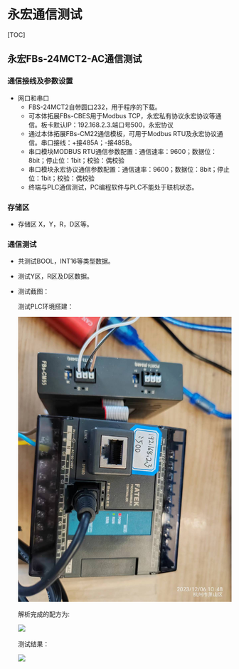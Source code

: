 # 永宏通信测试

[TOC]

## 永宏FBs-24MCT2-AC通信测试

### 通信接线及参数设置

* 网口和串口
  * FBS-24MCT2自带圆口232，用于程序的下载。
  * 可本体拓展FBs-CBES用于Modbus TCP，永宏私有协议永宏协议等通信。板卡默认IP：192.168.2.3.端口号500，永宏协议
  * 通过本体拓展FBs-CM22通信模板，可用于Modbus RTU及永宏协议通信。串口接线：+接485A；-接485B。
  * 串口模块MODBUS RTU通信参数配置：通信速率：9600；数据位：8bit；停止位：1bit；校验：偶校验
  * 串口模块永宏协议通信参数配置：通信速率：9600；数据位：8bit；停止位：1bit；校验：偶校验
  * 终端与PLC通信测试，PC编程软件与PLC不能处于联机状态。
  

### 存储区

- 存储区 X，Y，R，D区等。

### 通信测试

-  共测试BOOL，INT16等类型数据。


-  测试Y区，R区及D区数据。


- 测试截图：

  测试PLC环境搭建：

  ![](./image/FATEK.jpg)

  解析完成的配方为:

  ![](./image/panasonic_fpxh_recipe.png)

  测试结果：

  ![](./image/panasonic_fpxh_communication_test.png)